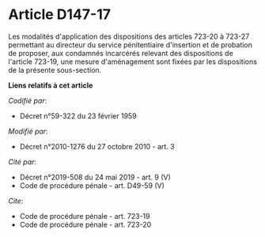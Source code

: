 # Article D147-17

Les modalités d'application des dispositions des articles 723-20 à 723-27 permettant au directeur du service pénitentiaire
d'insertion et de probation de proposer, aux condamnés incarcérés relevant des dispositions de l'article 723-19, une mesure
d'aménagement sont fixées par les dispositions de la présente sous-section.

**Liens relatifs à cet article**

_Codifié par_:

  - Décret n°59-322 du 23 février 1959

_Modifié par_:

  - Décret n°2010-1276 du 27 octobre 2010 - art. 3

_Cité par_:

  - Décret n°2019-508 du 24 mai 2019 - art. 9 (V)
  - Code de procédure pénale - art. D49-59 (V)

_Cite_:

  - Code de procédure pénale - art. 723-19
  - Code de procédure pénale - art. 723-20
